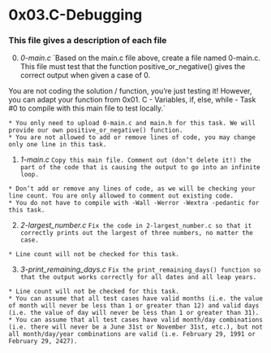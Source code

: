 # **0x03.C-Debugging**

### **This file gives a description of each file**

0. *0-main.c*
`Based on the main.c file above, create a file named 0-main.c. This file must test that the function positive_or_negative() gives the correct output when given a case of 0.

You are not coding the solution / function, you’re just testing it! However, you can adapt your function from 0x01. C - Variables, if, else, while - Task #0 to compile with this main file to test locally.`
~~~~
* You only need to upload 0-main.c and main.h for this task. We will provide our own positive_or_negative() function.
* You are not allowed to add or remove lines of code, you may change only one line in this task.
~~~~

1. *1-main.c*
`Copy this main file. Comment out (don’t delete it!) the part of the code that is causing the output to go into an infinite loop.`
~~~~
* Don’t add or remove any lines of code, as we will be checking your line count. You are only allowed to comment out existing code.
* You do not have to compile with -Wall -Werror -Wextra -pedantic for this task.
~~~~
 
2. *2-largest_number.c*
`Fix the code in 2-largest_number.c so that it correctly prints out the largest of three numbers, no matter the case.`
~~~~
* Line count will not be checked for this task.
~~~~

3. *3-print_remaining_days.c*
`Fix the print_remaining_days() function so that the output works correctly for all dates and all leap years.`
~~~~
* Line count will not be checked for this task.
* You can assume that all test cases have valid months (i.e. the value of month will never be less than 1 or greater than 12) and valid days (i.e. the value of day will never be less than 1 or greater than 31).
* You can assume that all test cases have valid month/day combinations (i.e. there will never be a June 31st or November 31st, etc.), but not all month/day/year combinations are valid (i.e. February 29, 1991 or February 29, 2427).
~~~~
